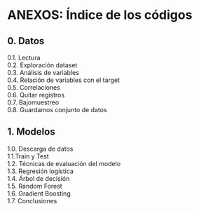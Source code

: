 
# ANEXOS: Índice de los códigos
## 0.	Datos

0.1.	Lectura \
0.2.	 Exploración dataset \
0.3.	Análisis de variables \
0.4.	Relación de variables con el target \
0.5.	Correlaciones \
0.6.	Quitar registros \
0.7.	Bajomuestreo \
0.8.	Guardamos conjunto de datos 



## 1.	Modelos
1.0. Descarga de datos \
1.1.Train y Test \
1.2. Técnicas de evaluación del modelo \
1.3.	Regresión logística \
1.4.	Árbol de decisión \
1.5.	Random Forest \
1.6.	Gradient Boosting \
1.7.	Conclusiones 
